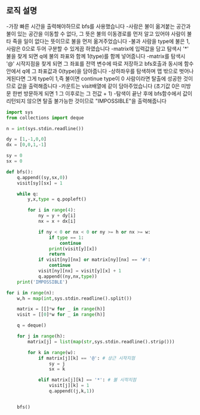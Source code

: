 
## **로직 설명**
-가장 빠른 시간을 출력해야하므로 bfs를 사용했습니다
-사람은 불이 옮겨붙는 공간과 불이 있는 공간을 이동할 수 없다, 그 뜻은 불의 이동경로를 먼저 알고 있어야 사람이 불타 죽을 일이 없다는 뜻이므로 불을 먼저 옮겨주었습니다
-불과 사람을 type에 불은 1,사람은 0으로 두어 구분할 수 있게끔 하였습니다
-matrix에 입력값을 담고 탐색시 '*' 불을 찾게 되면 q에 불의 좌표와 함께 1(type)를 함께 넣어줍니다
-matrix를 탐색시 '@' 시작지점을 찾게 되면 그 좌표를 전역 변수에 따로 저장하고 bfs호출과 동시에 함수 안에서 q에 그 좌표값과 0(type)을 담아줍니다
-상하좌우를 탐색하며 맵 밖으로 벗어나게된다면 그게 type이 1,즉 불이면 continue type이 0 사람이라면 탈출에 성공한 것이므로 값을 출력해줍니다
-카운트는 visit배열에 같이 담아주었습니다 (초기값 0은 미방문 한번 방문하게 되면 1 그 이후로는 그 전값 + 1)
-탐색이 끝난 후에 bfs함수에서 값이 리턴되지 않으면 탈출 불가능한 것이므로 "IMPOSSIBLE"을 출력해줍니다


```python
import sys
from collections import deque

n = int(sys.stdin.readline())

dy = [1,-1,0,0]
dx = [0,0,1,-1]

sy = 0
sx = 0

def bfs():
    q.append((sy,sx,0))
    visit[sy][sx] = 1

    while q:
        y,x,type = q.popleft()

        for i in range(4):
            ny = y + dy[i]
            nx = x + dx[i]

            if ny < 0 or nx < 0 or ny >= h or nx >= w:
                if type == 1:
                    continue
                print(visit[y][x])
                return
            if visit[ny][nx] or matrix[ny][nx] == '#':
                continue
            visit[ny][nx] = visit[y][x] + 1
            q.append((ny,nx,type))
    print('IMPOSSIBLE')

for i in range(n):
    w,h = map(int,sys.stdin.readline().split())

    matrix = [[]*w for _ in range(h)]
    visit = [[0]*w for _ in range(h)]

    q = deque()

    for j in range(h):
        matrix[j] = list(map(str,sys.stdin.readline().strip()))

        for k in range(w):
            if matrix[j][k] == '@': # 상근 시작지점
                sy = j
                sx = k

            elif matrix[j][k] == '*': # 불 시작지점
                visit[j][k] = 1
                q.append((j,k,1))


    bfs()

